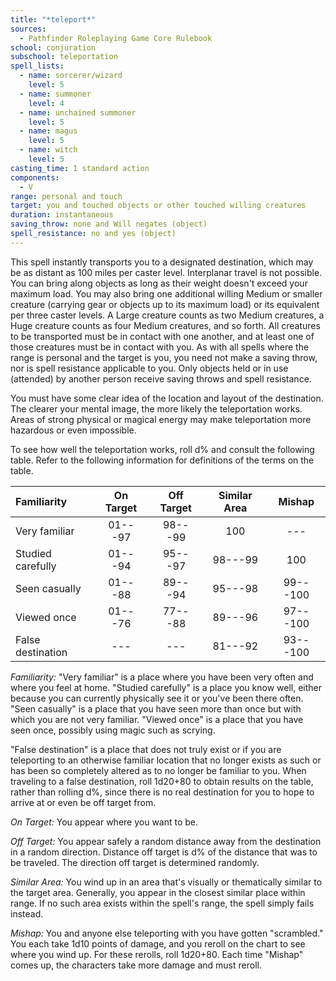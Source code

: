```yaml
---
title: "*teleport*"
sources:
  - Pathfinder Roleplaying Game Core Rulebook
school: conjuration
subschool: teleportation
spell_lists:
  - name: sorcerer/wizard
    level: 5
  - name: summoner
    level: 4
  - name: unchained summoner
    level: 5
  - name: magus
    level: 5
  - name: witch
    level: 5
casting_time: 1 standard action
components:
  - V
range: personal and touch
target: you and touched objects or other touched willing creatures
duration: instantaneous
saving_throw: none and Will negates (object)
spell_resistance: no and yes (object)
---
```


This spell instantly transports you to a designated destination, which may be as distant as 100 miles per caster level. Interplanar travel is not possible. You can bring along objects as long as their weight doesn't exceed your maximum load. You may also bring one additional willing Medium or smaller creature (carrying gear or objects up to its maximum load) or its equivalent per three caster levels. A Large creature counts as two Medium creatures, a Huge creature counts as four Medium creatures, and so forth. All creatures to be transported must be in contact with one another, and at least one of those creatures must be in contact with you. As with all spells where the range is personal and the target is you, you need not make a saving throw, nor is spell resistance applicable to you. Only objects held or in use (attended) by another person receive saving throws and spell resistance.

You must have some clear idea of the location and layout of the destination. The clearer your mental image, the more likely the teleportation works. Areas of strong physical or magical energy may make teleportation more hazardous or even impossible.

To see how well the teleportation works, roll d% and consult the following table. Refer to the following information for definitions of the terms on the table.

| Familiarity       | On Target | Off Target | Similar Area |  Mishap  |
|:------------------|:---------:|:----------:|:------------:|:--------:|
| Very familiar     |  01---97  |  98---99   |     100      |   ---    |
| Studied carefully |  01---94  |  95---97   |   98---99    |   100    |
| Seen casually     |  01---88  |  89---94   |   95---98    | 99---100 |
| Viewed once       |  01---76  |  77---88   |   89---96    | 97---100 |
| False destination |    ---    |    ---     |   81---92    | 93---100 |

*Familiarity:* "Very familiar" is a place where you have been very often and where you feel at home. "Studied carefully" is a place you know well, either because you can currently physically see it or you've been there often. "Seen casually" is a place that you have seen more than once but with which you are not very familiar. "Viewed once" is a place that you have seen once, possibly using magic such as scrying.

"False destination" is a place that does not truly exist or if you are teleporting to an otherwise familiar location that no longer exists as such or has been so completely altered as to no longer be familiar to you. When traveling to a false destination, roll 1d20+80 to obtain results on the table, rather than rolling d%, since there is no real destination for you to hope to arrive at or even be off target from.

*On Target:* You appear where you want to be.

*Off Target:* You appear safely a random distance away from the destination in a random direction. Distance off target is d% of the distance that was to be traveled. The direction off target is determined randomly.

*Similar Area:* You wind up in an area that's visually or thematically similar to the target area. Generally, you appear in the closest similar place within range. If no such area exists within the spell's range, the spell simply fails instead.

*Mishap:* You and anyone else teleporting with you have gotten "scrambled." You each take 1d10 points of damage, and you reroll on the chart to see where you wind up. For these rerolls, roll 1d20+80. Each time "Mishap" comes up, the characters take more damage and must reroll.
